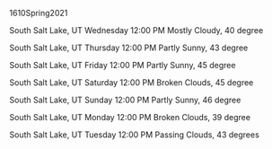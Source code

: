 1610Spring2021

South Salt Lake, UT
Wednesday 12:00 PM
Mostly Cloudy, 40 degree

South Salt Lake, UT
Thursday 12:00 PM
Partly Sunny, 43 degree

South Salt Lake, UT
Friday 12:00 PM
Partly Sunny, 45 degree

South Salt Lake, UT
Saturday 12:00 PM
Broken Clouds, 45 degree

South Salt Lake, UT
Sunday 12:00 PM
Partly Sunny, 46 degree

South Salt Lake, UT
Monday 12:00 PM
Broken Clouds, 39 degree

South Salt Lake, UT
Tuesday 12:00 PM
Passing Clouds, 43 degrees